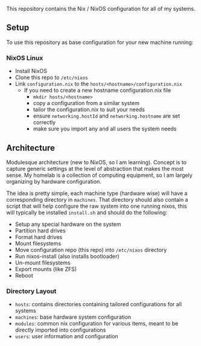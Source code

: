 This repository contains the Nix / NixOS configuration for all of my systems.

## Setup

To use this repository as base configuration for your new machine running:

### NixOS Linux

- Install NixOS
- Clone this repo to `/etc/nixos`
- Link `configuration.nix` to the `hosts/<hostname>/configuration.nix`
  - If you need to create a new hostname configuration.nix file
    - `mkdir hosts/<hostname>`
    - copy a configuration from a similar system
    - tailor the configuration.nix to suit your needs
    - ensure `networking.hostId` and `networking.hostname` are set correctly
    - make sure you import any and all users the system needs

## Architecture

Modulesque architecture (new to NixOS, so I am learning).  Concept is to capture generic settings at the level of abstraction that makes the most sense.  My homelab is a collection of computing equipment, so I am largely organizing by hardware configuration.

The idea is pretty simple, each machine type (hardware wise) will have a corresponding directory in `machines`.  That directory should also contain a script that will help configure the raw system into one running nixos, this will typically be installed `install.sh` and should do the following:

- Setup any special hardware on the system
- Partition hard drives
- Format hard drives
- Mount filesystems
- Move configuration repo (this repo) into `/etc/nixos` directory
- Run nixos-install (also installs bootloader)
- Un-mount filesystems
- Export mounts (like ZFS)
- Reboot

### Directory Layout

- `hosts`: contains directories containing tailored configurations for all systems
- `machines`: base hardware system configuration
- `modules`: common nix configuration for various items, meant to be directly imported into configurations
- `users`: user information and configuration
